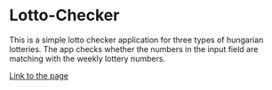 # Lotto-Checker

This is a simple lotto checker application for three types of hungarian lotteries. 
The app checks whether the numbers in the input field are matching with the weekly lottery numbers.

[Link to the page](https://torcsilottochecker.herokuapp.com/)
